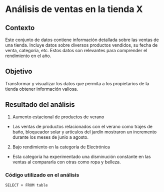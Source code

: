 # Análisis de ventas en la tienda X

## Contexto
Este conjunto de datos contiene información detallada sobre las ventas de una tienda. Incluye datos sobre diversos productos vendidos, su fecha de venta, categoría, etc.
Estos datos son relevantes para comprender el rendimiento en el año.

## Objetivo
Transformar y visualizar los datos que permita a los propietarios de la tienda obtener información valiosa.

## Resultado del análisis
1. Aumento estacional de productos de verano
  - Las ventas de productos relacionados con el verano como trajes de baño, bloqueador solar y articulos del jardín mostraron un incremento durante los meses de junio a agosto.

2. Bajo rendimiento en la categoría de Electrónica
- Esta categoría ha experimentado una disminución constante en las ventas al compararla con otras como ropa y belleza.


### Código utilizado en el análisis
```SELECT + FROM table```
